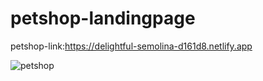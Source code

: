 # petshop-landingpage

petshop-link:https://delightful-semolina-d161d8.netlify.app

![petshop](https://user-images.githubusercontent.com/111562051/209770121-7028dade-1530-4e1d-b82a-f29154b1e7aa.png)
